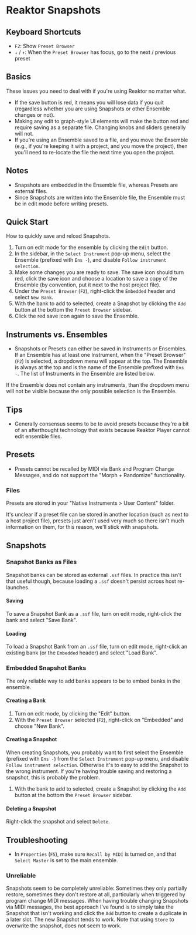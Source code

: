# Reaktor Snapshots

## Keyboard Shortcuts

- `F2`: Show `Preset Browser`
- `↓` / `↑`: When the `Preset Browser` has focus, go to the next / previous preset

## Basics

These issues you need to deal with if you're using Reaktor no matter what.

- If the save button is red, it means you will lose data if you quit (regardless whether you are using Snapshots or other Ensemble changes or not).
- Making any edit to graph-style UI elements will make the button red and require saving as a separate file. Changing knobs and sliders generally will not.
- If you're using an Ensemble saved to a file, and you move the Ensemble (e.g., if you're keeping it with a project, and you move the project), then you'll need to re-locate the file the next time you open the project.

## Notes

- Snapshots are embedded in the Ensemble file, whereas Presets are external files.
- Since Snapshots are written into the Ensemble file, the Ensemble must be in edit mode before writing presets.

## Quick Start

How to quickly save and reload Snapshots.

1. Turn on edit mode for the ensemble by clicking the `Edit` button.
2. In the sidebar, in the `Select Instrument` pop-up menu, select the Ensemble (prefixed with `Ens -`), and disable `Follow instrument selection`.
3. Make some changes you are ready to save. The save icon should turn red, click the save icon and choose a location to save a copy of the Ensemble (by convention, put it next to the host project file).
4. Under the `Preset Browser` (`F2`), right-click the `Embedded` header and select `New Bank`.
5. With the bank to add to selected, create a Snapshot by clicking the `Add` button at the bottom the `Preset Browser` sidebar.
6. Click the red save icon again to save the Ensemble.

## Instruments vs. Ensembles

- Snapshots or Presets can either be saved in Instruments or Ensembles. If an Ensemble has at least one Instrument, when the "Preset Browser" (`F2`) is selected, a dropdown menu will appear at the top. The Ensemble is always at the top and is the name of the Ensemble prefixed with `Ens -`. The list of Instruments in the Ensemble are listed below.

If the Ensemble does not contain any instruments, than the dropdown menu will not be visible because the only possible selection is the Ensemble.

## Tips

- Generally consensus seems to be to avoid presets because they're a bit of an afterthought technology that exists because Reaktor Player cannot edit ensemble files.

## Presets

- Presets cannot be recalled by MIDI via Bank and Program Change Messages, and do not support the "Morph + Randomize" functionality.

### Files

Presets are stored in your "Native Instruments > User Content" folder.

It's unclear if a preset file can be stored in another location (such as next to a host project file), presets just aren't used very much so there isn't much information on them, for this reason, we'll stick with snapshots.

## Snapshots

### Snapshot Banks as Files

Snapshot banks can be stored as external `.ssf` files. In practice this isn't that useful though, because loading a `.ssf` doesn't persist across host re-launches.

#### Saving

To save a Snapshot Bank as a `.ssf` file, turn on edit mode,  right-click the bank and select "Save Bank".

#### Loading

To load a Snapshot Bank from an `.ssf` file, turn on edit mode, right-click an existing bank (or the `Embedded` header) and select "Load Bank".

### Embedded Snapshot Banks

The only reliable way to add banks appears to be to embed banks in the ensemble.

#### Creating a Bank

1. Turn on edit mode, by clicking the "Edit" button.
2. With the `Preset Browser` selected (`F2`), right-click on "Embedded" and choose "New Bank".

#### Creating a Snapshot

When creating Snapshots, you probably want to first select the Ensemble (prefixed with `Ens -`) from the `Select Instrument` pop-up menu, and disable `Follow instrument selection`. Otherwise it's to easy to add the Snapshot to the wrong instrument. If you're having trouble saving and restoring a snapshot, this is probably the problem.

1. With the bank to add to selected, create a Snapshot by clicking the `Add` button at the bottom the `Preset Browser` sidebar.

#### Deleting a Snapshot

Right-click the snapshot and select `Delete`.

## Troubleshooting

- In `Properties` (`F5`), make sure `Recall by MIDI` is turned on, and that `Select Master` is set to the main ensemble.

### Unreliable

Snapshots seem to be completely unreliable: Sometimes they only partially restore, sometimes they don't restore at all, particularly when triggered by program change MIDI messages. When having trouble changing Snapshots via MIDI messages, the best approach I've found is to simply take the Snapshot that isn't working and click the `Add` button to create a duplicate in a later slot. The new Snapshot tends to work. Note that using `Store` to overwrite the snapshot, does not seem to work.
